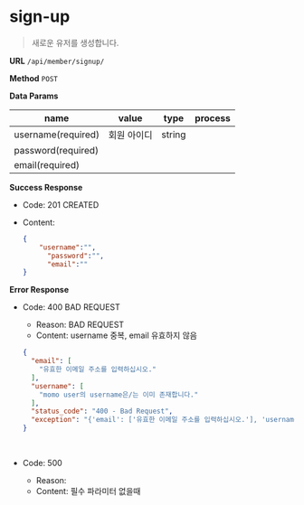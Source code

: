 # sign-up

> 새로운 유저를 생성합니다.

**URL**
`/api/member/signup/`

**Method**
`POST`

**Data Params**

| name               | value  | type   | process |
| ------------------ | ------ | ------ | ------- |
| username(required) | 회원 아이디 | string |         |
| password(required) |        |        |         |
| email(required)    |        |        |         |



**Success Response**

- Code: 201 CREATED

- Content:

  ```json
  {
      "username":"",
    	"password":"",
    	"email":""
  }
  ```

**Error Response**

- Code: 400 BAD REQUEST

  - Reason: BAD REQUEST
  - Content: username 중복, email 유효하지 않음

  ```json
  {
    "email": [
      "유효한 이메일 주소를 입력하십시오."
    ],
    "username": [
      "momo user의 username은/는 이미 존재합니다."
    ],
    "status_code": "400 - Bad Request",
    "exception": "{'email': ['유효한 이메일 주소를 입력하십시오.'], 'username': ['momo user의 username은/는 이미 존재합니다.'], 'status_code': '400 - Bad Request'}"
  }
  ```

  ​

- Code: 500

  - Reason:
  - Content: 필수 파라미터 없을때
